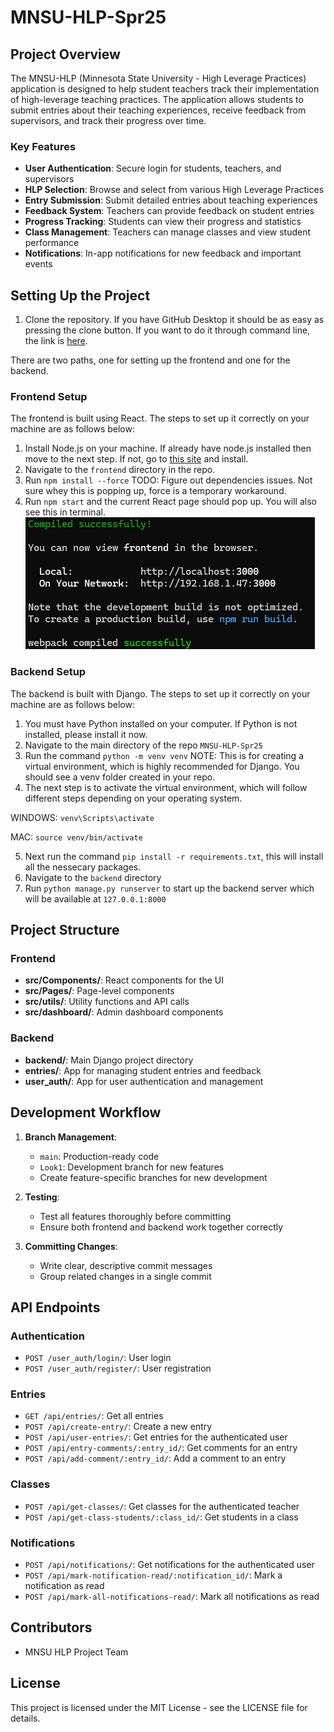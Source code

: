 # MNSU-HLP-Spr25

## Project Overview

The MNSU-HLP (Minnesota State University - High Leverage Practices) application is designed to help student teachers track their implementation of high-leverage teaching practices. The application allows students to submit entries about their teaching experiences, receive feedback from supervisors, and track their progress over time.

### Key Features

- **User Authentication**: Secure login for students, teachers, and supervisors
- **HLP Selection**: Browse and select from various High Leverage Practices
- **Entry Submission**: Submit detailed entries about teaching experiences
- **Feedback System**: Teachers can provide feedback on student entries
- **Progress Tracking**: Students can view their progress and statistics
- **Class Management**: Teachers can manage classes and view student performance
- **Notifications**: In-app notifications for new feedback and important events

## Setting Up the Project

1. Clone the repository. If you have GitHub Desktop it should be as easy as pressing the clone button. If you want to do it through command line, the link is [here](https://github.com/MNSU-HLP-Project/MNSU-HLP-Spr25).

There are two paths, one for setting up the frontend and one for the backend.

### Frontend Setup

The frontend is built using React. The steps to set up it correctly on your machine are as follows below:

1. Install Node.js on your machine. If already have node.js installed then move to the next step. If not, go to [this site](https://nodejs.org/en) and install.
2. Navigate to the ```frontend``` directory in the repo.
3. Run ```npm install --force``` TODO: Figure out dependencies issues. Not sure whey this is popping up, force is a temporary workaround.
4. Run ```npm start``` and the current React page should pop up. You will also see this in terminal.
![alt text](images/image.png)

### Backend Setup

The backend is built with Django. The steps to set up it correctly on your machine are as follows below:

1. You must have Python installed on your computer. If Python is not installed, please install it now.
2. Navigate to the main directory of the repo ```MNSU-HLP-Spr25```
3. Run the command ```python -m venv venv``` NOTE: This is for creating a virtual environment, which is highly recommended for Django. You should see a venv folder created in your repo.
4. The next step is to activate the virtual environment, which will follow different steps depending on your operating system.

WINDOWS: ```venv\Scripts\activate```

MAC: ```source venv/bin/activate```


5. Next run the command ```pip install -r requirements.txt```, this will install all the nessecary packages.
6. Navigate to the ```backend``` directory
7. Run ```python manage.py runserver``` to start up the backend server which will be available at ```127.0.0.1:8000```

## Project Structure

### Frontend

- **src/Components/**: React components for the UI
- **src/Pages/**: Page-level components
- **src/utils/**: Utility functions and API calls
- **src/dashboard/**: Admin dashboard components

### Backend

- **backend/**: Main Django project directory
- **entries/**: App for managing student entries and feedback
- **user_auth/**: App for user authentication and management

## Development Workflow

1. **Branch Management**:
   - `main`: Production-ready code
   - `Look1`: Development branch for new features
   - Create feature-specific branches for new development

2. **Testing**:
   - Test all features thoroughly before committing
   - Ensure both frontend and backend work together correctly

3. **Committing Changes**:
   - Write clear, descriptive commit messages
   - Group related changes in a single commit

## API Endpoints

### Authentication
- `POST /user_auth/login/`: User login
- `POST /user_auth/register/`: User registration

### Entries
- `GET /api/entries/`: Get all entries
- `POST /api/create-entry/`: Create a new entry
- `POST /api/user-entries/`: Get entries for the authenticated user
- `POST /api/entry-comments/:entry_id/`: Get comments for an entry
- `POST /api/add-comment/:entry_id/`: Add a comment to an entry

### Classes
- `POST /api/get-classes/`: Get classes for the authenticated teacher
- `POST /api/get-class-students/:class_id/`: Get students in a class

### Notifications
- `POST /api/notifications/`: Get notifications for the authenticated user
- `POST /api/mark-notification-read/:notification_id/`: Mark a notification as read
- `POST /api/mark-all-notifications-read/`: Mark all notifications as read

## Contributors

- MNSU HLP Project Team

## License

This project is licensed under the MIT License - see the LICENSE file for details.